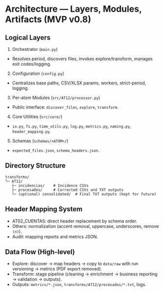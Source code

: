 # Architecture — Layers, Modules, Artifacts (MVP v0.8)

## Logical Layers
1. Orchestrator (`main.py`)
- Resolves period, discovers files, invokes explore/transform, manages exit codes/logging.
2. Configuration (`config.py`)
- Centralizes base paths, CSV/XLSX params, workers, strict-period, logging.
3. Per-atom Modules (`src/AT12/processor.py`)
- Public interface: `discover_files`, `explore`, `transform`.
4. Core Utilities (`src/core/`)
- `io.py`, `fs.py`, `time_utils.py`, `log.py`, `metrics.py`, `naming.py`, `header_mapping.py`.
5. Schemas (`schemas/<ATOM>/`)
- `expected_files.json`, `schema_headers.json`.

## Directory Structure
```
transforms/
└─ AT12/
   ├─ incidencias/    # Incidence CSVs
   ├─ procesados/     # Corrected CSVs and TXT outputs
   └─ (optional) consolidated/  # Final TXT outputs (kept for future)
```

## Header Mapping System
- AT02_CUENTAS: direct header replacement by schema order.
- Others: normalization (accent removal, uppercase, underscores, remove `(n)`).
- Audit: mapping reports and metrics JSON.

## Data Flow (High-level)
- Explore: discover → map headers → copy to `data/raw` with run versioning → metrics (PDF export removed).
- Transform: stage pipeline (cleaning → enrichment → business reporting → validation → outputs).
- Outputs: `metrics/*.json`, `transforms/AT12/procesados/*.txt`, logs.
